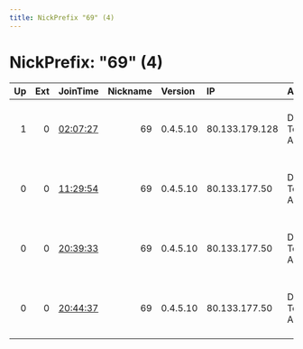 ```yaml
---
title: NickPrefix "69" (4)
---
```


# NickPrefix: "69" (4)

|   Up |   Ext | JoinTime                                                                                            |   Nickname | Version   | IP             | AS                  | CC   |   ORp |   Dirp | OS    | Contact                         |   eFamMembers |
|-----:|------:|:----------------------------------------------------------------------------------------------------|-----------:|:----------|:---------------|:--------------------|:-----|------:|-------:|:------|:--------------------------------|--------------:|
|    1 |     0 | [02:07:27](https://metrics.torproject.org/rs.html#details/CA39DDB36C4F7A404AA75838CB01E0519585E9D2) |         69 | 0.4.5.10  | 80.133.179.128 | Deutsche Telekom AG | de   |  9001 |   9030 | Linux | tor at nsa dot gov tor-relay.co |             1 |
|    0 |     0 | [11:29:54](https://metrics.torproject.org/rs.html#details/C90EC0A5D087E213D1410334558738706B7F8DDA) |         69 | 0.4.5.10  | 80.133.177.50  | Deutsche Telekom AG | de   |  9001 |   9030 | Linux | tor at nsa dot gov tor-relay.co |             1 |
|    0 |     0 | [20:39:33](https://metrics.torproject.org/rs.html#details/127FA180380DF7119FDDDF4DA4B3465707EFA694) |         69 | 0.4.5.10  | 80.133.177.50  | Deutsche Telekom AG | de   |  9001 |   9030 | Linux | tor at nsa dot gov tor-relay.co |             1 |
|    0 |     0 | [20:44:37](https://metrics.torproject.org/rs.html#details/ACF71C4F9F97319CA352125D7B24190C12F82A02) |         69 | 0.4.5.10  | 80.133.177.50  | Deutsche Telekom AG | de   |  9001 |   9030 | Linux | tor at nsa dot gov tor-relay.co |             1 |
